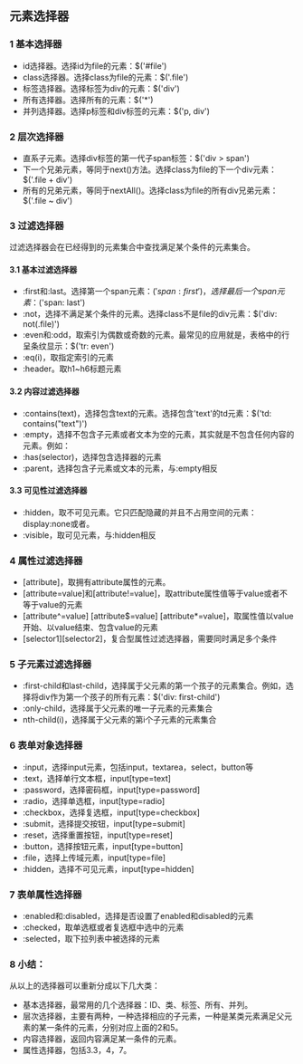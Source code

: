## 元素选择器

### 1 基本选择器

* id选择器。选择id为file的元素：$('#file')
* class选择器。选择class为file的元素：$('.file')
* 标签选择器。选择标签为div的元素：$('div')
* 所有选择器。选择所有的元素：$('*')
* 并列选择器。选择p标签和div标签的元素：$('p, div')

### 2 层次选择器

* 直系子元素。选择div标签的第一代子span标签：$('div > span')
* 下一个兄弟元素，等同于next()方法。选择class为file的下一个div元素：$('.file + div')
* 所有的兄弟元素，等同于nextAll()。选择class为file的所有div兄弟元素：$('.file ~ div')

### 3 过滤选择器

过滤选择器会在已经得到的元素集合中查找满足某个条件的元素集合。

#### 3.1 基本过滤选择器

* :first和:last。选择第一个span元素：$('span: first')，选择最后一个span元素：$('span: last')
* :not，选择不满足某个条件的元素。选择class不是file的div元素：$('div: not(.file)')
* :even和:odd，取索引为偶数或奇数的元素。最常见的应用就是，表格中的行呈条纹显示：$('tr: even')
* :eq(i)，取指定索引的元素
* :header。取h1~h6标题元素


#### 3.2 内容过滤选择器

* :contains(text)，选择包含text的元素。选择包含'text'的td元素：$('td: contains("text")')
* :empty，选择不包含子元素或者文本为空的元素，其实就是不包含任何内容的元素。例如：<td></td>
* :has(selector)，选择包含选择器的元素
* :parent，选择包含子元素或文本的元素，与:empty相反

#### 3.3 可见性过滤选择器

* :hidden，取不可见元素。它只匹配隐藏的并且不占用空间的元素：display:none或者<input type="hidden" />。
* :visible，取可见元素，与:hidden相反

### 4 属性过滤选择器

* [attribute]，取拥有attribute属性的元素。
* [attribute=value]和[attribute!=value]，取attribute属性值等于value或者不等于value的元素
* [attribute^=value] [attribute$=value] [attribute*=value]，取属性值以value开始、以value结束、包含value的元素
* [selector1][selector2]，复合型属性过滤选择器，需要同时满足多个条件

### 5 子元素过滤选择器

* :first-child和last-child，选择属于父元素的第一个孩子的元素集合。例如，选择将div作为第一个孩子的所有元素：$('div: first-child')
* :only-child，选择属于父元素的唯一子元素的元素集合
* nth-child(i)，选择属于父元素的第i个子元素的元素集合

### 6 表单对象选择器

* :input，选择input元素，包括input，textarea，select，button等
* :text，选择单行文本框，input[type=text]
* :password，选择密码框，input[type=password]
* :radio，选择单选框，input[type=radio]
* :checkbox，选择复选框，input[type=checkbox]
* :submit，选择提交按钮，input[type=submit]
* :reset，选择重置按钮，input[type=reset]
* :button，选择按钮元素，input[type=button]
* :file，选择上传域元素，input[type=file]
* :hidden，选择不可见元素，input[type=hidden]

### 7 表单属性选择器

* :enabled和:disabled，选择是否设置了enabled和disabled的元素
* :checked，取单选框或者复选框中选中的元素
* :selected，取下拉列表中被选择的元素

### 8 小结：

从以上的选择器可以重新分成以下几大类：

* 基本选择器，最常用的几个选择器：ID、类、标签、所有、并列。
* 层次选择器，主要有两种，一种选择相应的子元素，一种是某类元素满足父元素的某一条件的元素，分别对应上面的2和5。
* 内容选择器，返回内容满足某一条件的元素。
* 属性选择器，包括3.3，4，7。
